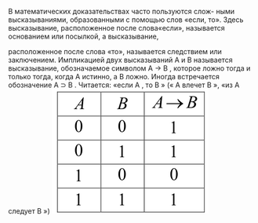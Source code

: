 В математических доказательствах часто пользуются слож-
ными высказываниями, образованными с помощью слов «если, то». Здесь высказывание, расположенное после слова«если», называется основанием или посылкой, а высказывание,

расположенное после слова «то», называется следствием или заключением. Импликацией двух высказываний A и B называется высказывание, обозначаемое символом A →  B , которое ложно
тогда и только тогда, когда A истинно, а B ложно. Иногда встречается обозначение A ⊃ B . Читается: «если A , то B » (« A влечет B », «из A следует B »)
![](⨺Логика/хранилище/Pasted%20image%2020240202072441.png)